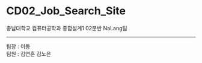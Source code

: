 # CD02_Job_Search_Site
충남대학교 컴퓨터공학과 종합설계1 02분반 NaLang팀

--------------------------------------------
팀장 : 이동</br>
팀원 : 김연훈 김노은
